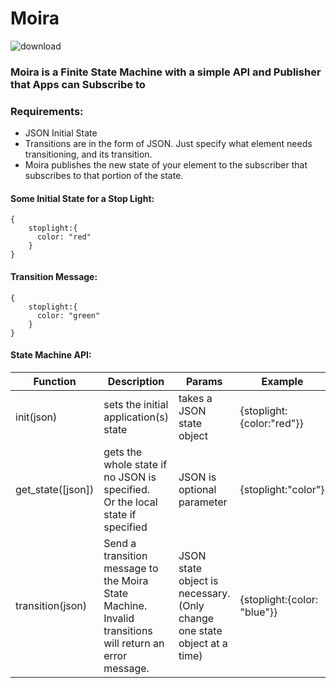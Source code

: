 # Moira
![download](https://user-images.githubusercontent.com/107733608/174984742-9acd1b8b-ca3f-44dd-9186-0c2fa71827d4.jpg)

### Moira is a Finite State Machine with a simple API and Publisher that Apps can Subscribe to


### Requirements:
- JSON Initial State
- Transitions are in the form of JSON. Just specify what element needs transitioning, and its transition.
- Moira publishes the new state of your element to the subscriber that subscribes to that portion of the state.


#### Some Initial State for a Stop Light:
    {
        stoplight:{
          color: "red"
        }
    }

#### Transition Message:
    {
        stoplight:{
          color: "green"
        }
    }
    
#### State Machine API:
| Function          | Description                                                                                                | Params                                                                     | Example                     |
|-------------------|------------------------------------------------------------------------------------------------------------|----------------------------------------------------------------------------|-----------------------------|
| init(json)        | sets the initial  application(s) state                                                                     | takes a JSON state object                                                  | {stoplight:{color:"red"}}   |
| get_state([json]) | gets the whole state if  no JSON is specified.<br>Or the local state if  specified                           | JSON is optional parameter                                                 | {stoplight:"color"}         |
| transition(json)  | Send a transition message  to the Moira State Machine.<br>Invalid transitions will  return an error message. | JSON state object is  necessary.<br>(Only change  one state object at a time) | {stoplight:{color: "blue"}} |
